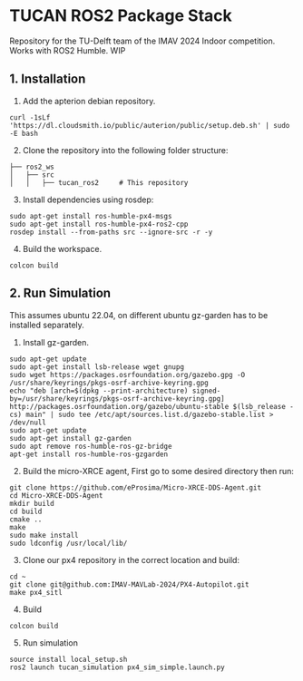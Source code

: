 # TUCAN ROS2 Package Stack
Repository for the TU-Delft team of the IMAV 2024 Indoor competition. Works with ROS2 Humble. WIP

## 1. Installation
1. Add the apterion debian repository.
```
curl -1sLf 'https://dl.cloudsmith.io/public/auterion/public/setup.deb.sh' | sudo -E bash
```
2. Clone the repository into the following folder structure:
```
├── ros2_ws                    
│   ├── src          
│   │   ├── tucan_ros2     # This repository
```

3. Install dependencies using rosdep:
```
sudo apt-get install ros-humble-px4-msgs
sudo apt-get install ros-humble-px4-ros2-cpp
rosdep install --from-paths src --ignore-src -r -y
```

4. Build the workspace.
```
colcon build
```

## 2. Run Simulation

This assumes ubuntu 22.04, on different ubuntu gz-garden has to be installed separately.

1. Install gz-garden.
```
sudo apt-get update
sudo apt-get install lsb-release wget gnupg
sudo wget https://packages.osrfoundation.org/gazebo.gpg -O /usr/share/keyrings/pkgs-osrf-archive-keyring.gpg
echo "deb [arch=$(dpkg --print-architecture) signed-by=/usr/share/keyrings/pkgs-osrf-archive-keyring.gpg] http://packages.osrfoundation.org/gazebo/ubuntu-stable $(lsb_release -cs) main" | sudo tee /etc/apt/sources.list.d/gazebo-stable.list > /dev/null
sudo apt-get update
sudo apt-get install gz-garden
sudo apt remove ros-humble-ros-gz-bridge
apt-get install ros-humble-ros-gzgarden
```

2. Build the micro-XRCE agent, First go to some desired directory then run:
```
git clone https://github.com/eProsima/Micro-XRCE-DDS-Agent.git
cd Micro-XRCE-DDS-Agent
mkdir build
cd build
cmake ..
make
sudo make install
sudo ldconfig /usr/local/lib/
```

3. Clone our px4 repository in the correct location and build:
```
cd ~
git clone git@github.com:IMAV-MAVLab-2024/PX4-Autopilot.git
make px4_sitl
```

4. Build
```
colcon build
```

5. Run simulation
```
source install local_setup.sh
ros2 launch tucan_simulation px4_sim_simple.launch.py
```
